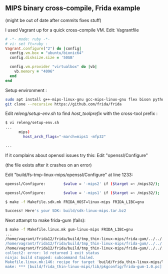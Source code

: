 ## MIPS binary cross-compile, Frida example
(might be out of date after commits fixes stuff)

I used Vagrant up for a quick cross-compile VM. 
Edit: Vagrantfile
```ruby
# -*- mode: ruby -*-
# vi: set ft=ruby :
Vagrant.configure("2") do |config|
  config.vm.box = "ubuntu/bionic64"
  config.disksize.size = '50GB'

  config.vm.provider "virtualbox" do |vb|
    vb.memory = "4096"
  end
end

```
Setup environment :

```bash
sudo apt install g++-mips-linux-gnu gcc-mips-linux-gnu flex bison python3-pip 
git clone --recursive https://github.com/frida/frida
```

Edit *releng/setup-env.sh* to find *host_toolprefix* with the cross-tool prefix :
```bash
$ vi releng/setup-env.sh
...
      mips)
        host_arch_flags="-march=mips1 -mfp32"

...   

```

If it complains about openssl issues try this:
Edit "openssl/Configure" 

(the file exists after it crashes on an error)

Edit "build/fs-tmp-linux-mips/openssl/Configure" at line 1233:     
```bash
openssl/Configure:        $value = '-mips2' if ($target =~ /mips32/);
```
```bash
openssl/Configure:        $value = '-mips1' if ($target =~ /mips32/);
```

```bash
$ make -f Makefile.sdk.mk FRIDA_HOST=linux-mips FRIDA_LIBC=gnu

Success! Here's your SDK: build/sdk-linux-mips.tar.bz2

```

Next attampt to make frida-gum (fails):
```bash
$ make -f Makefile.linux.mk gum-linux-mips FRIDA_LIBC=gnu
...
/home/vagrant/frida12/frida/build/tmp_thin-linux-mips/frida-gum/../../../frida-gum/ext/tinycc/tccasm.c:1217: undefined reference to `asm_gen_code'
/home/vagrant/frida12/frida/build/tmp_thin-linux-mips/frida-gum/../../../frida-gum/ext/tinycc/tccasm.c:1234: undefined reference to `asm_gen_code'
/home/vagrant/frida12/frida/build/tmp_thin-linux-mips/frida-gum/../../../frida-gum/ext/tinycc/tccasm.c:1234: undefined reference to `asm_gen_code'
collect2: error: ld returned 1 exit status
ninja: build stopped: subcommand failed.
Makefile.linux.mk:146: recipe for target 'build/frida_thin-linux-mips/lib/pkgconfig/frida-gum-1.0.pc' failed
make: *** [build/frida_thin-linux-mips/lib/pkgconfig/frida-gum-1.0.pc] Error 1
```


